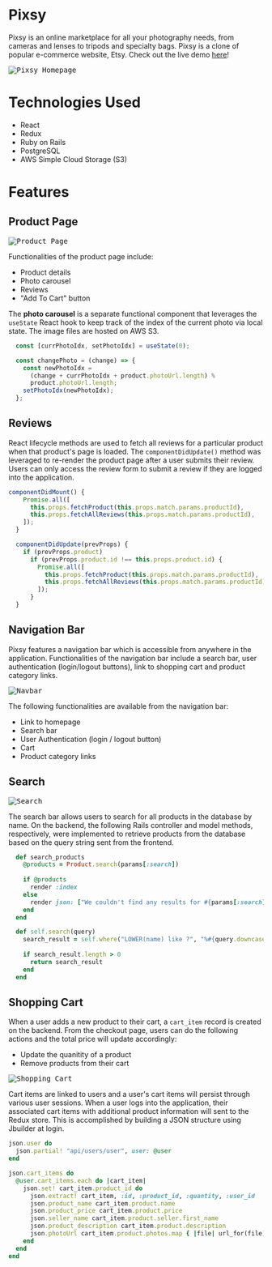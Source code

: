 # Pixsy

Pixsy is an online marketplace for all your photography needs, from cameras and lenses to tripods and specialty bags. Pixsy is a clone of popular e-commerce website, Etsy. Check out the live demo [here](https://pixsy-fullstack.herokuapp.com/#/)!


<kbd>![Pixsy Homepage](https://pixsy-dev.s3.us-east-2.amazonaws.com/github/splash.png)</kbd>

# Technologies Used

-   React
-   Redux
-   Ruby on Rails
-   PostgreSQL
-   AWS Simple Cloud Storage (S3)

# Features

## Product Page

<kbd>![Product Page](https://pixsy-dev.s3.us-east-2.amazonaws.com/github/product.png)</kbd>

Functionalities of the product page include:
* Product details
* Photo carousel
* Reviews
* "Add To Cart" button

The **photo carousel** is a separate functional component that leverages the `useState` React hook to keep track of the index of the current photo via local state. The image files are hosted on AWS S3.

```javascript
  const [currPhotoIdx, setPhotoIdx] = useState(0);

  const changePhoto = (change) => {
    const newPhotoIdx =
      (change + currPhotoIdx + product.photoUrl.length) %
      product.photoUrl.length;
    setPhotoIdx(newPhotoIdx);
  };  
```

## Reviews

React lifecycle methods are used to fetch all reviews for a particular product when that product's page is loaded. The `componentDidUpdate()` method was leveraged to re-render the product page after a user submits their review. Users can only access the review form to submit a review if they are logged into the application.

```javascript
componentDidMount() {
    Promise.all([
      this.props.fetchProduct(this.props.match.params.productId),
      this.props.fetchAllReviews(this.props.match.params.productId),
    ]);
  }

  componentDidUpdate(prevProps) {
    if (prevProps.product)
      if (prevProps.product.id !== this.props.product.id) {
        Promise.all([
          this.props.fetchProduct(this.props.match.params.productId),
          this.props.fetchAllReviews(this.props.match.params.productId),
        ]);
      }
  }
```

## Navigation Bar

Pixsy features a navigation bar which is accessible from anywhere in the application. Functionalities of the navigation bar include a search bar, user authentication (login/logout buttons), link to shopping cart and product category links.

<kbd>![Navbar](https://pixsy-dev.s3.us-east-2.amazonaws.com/github/navbar.png)</kbd>

The following functionalities are available from the navigation bar:
* Link to homepage
* Search bar
* User Authentication (login / logout button)
* Cart
* Product category links 

## Search

<kbd>![Search](https://pixsy-dev.s3.us-east-2.amazonaws.com/github/search.png)</kbd>

The search bar allows users to search for all products in the database by name. On the backend, the following Rails controller and model methods, respectively, were implemented to retrieve products from the database based on the query string sent from the frontend.

```ruby
  def search_products
    @products = Product.search(params[:search])
  
    if @products   
      render :index
    else
      render json: ["We couldn't find any results for #{params[:search]}"], status: 404
    end
  end
```

```ruby
  def self.search(query)
    search_result = self.where("LOWER(name) like ?", "%#{query.downcase}%")
    
    if search_result.length > 0
      return search_result
    end  
  end
```

## Shopping Cart

When a user adds a new product to their cart, a `cart_item` record is created on the backend. From the checkout page, users can do the following actions and the total price will update accordingly:
* Update the quanitity of a product
* Remove products from their cart

<kbd>![Shopping Cart](https://pixsy-dev.s3.us-east-2.amazonaws.com/github/checkoutpage.png)</kbd>

Cart items are linked to users and a user's cart items will persist through various user sessions. When a user logs into the application, their associated cart items with additional product information will sent to the Redux store. This is accomplished by building a JSON structure using Jbuilder at login.

```ruby
json.user do
  json.partial! "api/users/user", user: @user
end

json.cart_items do 
  @user.cart_items.each do |cart_item|
    json.set! cart_item.product_id do
      json.extract! cart_item, :id, :product_id, :quantity, :user_id
      json.product_name cart_item.product.name
      json.product_price cart_item.product.price
      json.seller_name cart_item.product.seller.first_name
      json.product_description cart_item.product.description
      json.photoUrl cart_item.product.photos.map { |file| url_for(file)}
    end
  end
end
```
